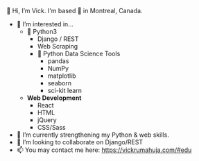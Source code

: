 👋 Hi, I’m Vick. I'm based 📍 in Montreal, Canada.

- 👀 I’m interested in... 
  - 🐍 Python3
    - Django / REST
    - Web Scraping
    - 🔬 Python Data Science Tools 
      - pandas
      - NumPy
      - matplotlib
      - seaborn
      - sci-kit learn
  - **Web Development**
    - React
    - HTML
    - jQuery
    - CSS/Sass
- 🌱 I’m currently strengthening my Python &amp; web skills.
- 💞️ I’m looking to collaborate on Django/REST
- 📫 You may contact me here: https://vickrumahuja.com/#edu

<!---
vvickedvveb/vvickedvveb is a ✨ special ✨ repository because its `README.md` (this file) appears on your GitHub profile.
You can click the Preview link to take a look at your changes.
--->
